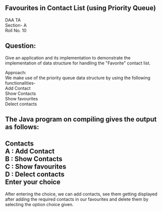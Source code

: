 ## Favourites in Contact List (using Priority Queue)

DAA TA  <br>
Section- A  <br>
Roll No. 10  <br>

## Question: <br>
Give an application and its implementation to demonstrate the implementation of data structure for handling the "Favorite" contact list. <br>

 Approach: <br>
We make use of the priority queue data structure by using the following functionalities-  <br>
Add Contact  <br>
Show Contacts  <br>
Show favourites  <br>
Delect contacts  <br>

  The Java program on compiling gives the output as follows:
  <br>
-----------------------------------

   Contacts     <br>
A : Add Contact   <br>
B : Show Contacts   <br>
C : Show favourites  <br>
D : Delect contacts   <br>
Enter your choice      <br>
------------------------------------

After entering the choice, we can add contacts, see them getting displayed after adding the required contacts in our favourites and delete them by selecting the option choice given.

